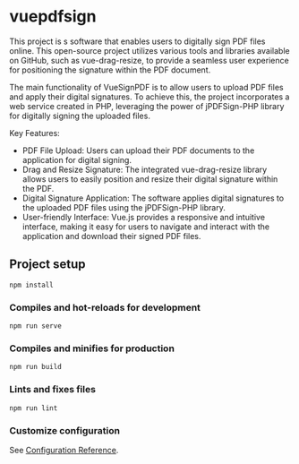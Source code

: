 # vuepdfsign

This project is s software that enables users to digitally sign PDF files online. This open-source project utilizes various tools and libraries available on GitHub, such as vue-drag-resize, to provide a seamless user experience for positioning the signature within the PDF document.

The main functionality of VueSignPDF is to allow users to upload PDF files and apply their digital signatures. To achieve this, the project incorporates a web service created in PHP, leveraging the power of jPDFSign-PHP library for digitally signing the uploaded files.

Key Features:

- PDF File Upload: Users can upload their PDF documents to the application for digital signing.
- Drag and Resize Signature: The integrated vue-drag-resize library allows users to easily position and resize their digital signature within the PDF.
- Digital Signature Application: The software applies digital signatures to the uploaded PDF files using the jPDFSign-PHP library.
- User-friendly Interface: Vue.js provides a responsive and intuitive interface, making it easy for users to navigate and interact with the application and download their signed PDF files.
    
## Project setup
```
npm install
```

### Compiles and hot-reloads for development
```
npm run serve
```

### Compiles and minifies for production
```
npm run build
```

### Lints and fixes files
```
npm run lint
```

### Customize configuration
See [Configuration Reference](https://cli.vuejs.org/config/).
